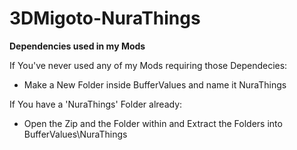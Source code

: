 # 3DMigoto-NuraThings
<b>Dependencies used in my Mods</b>

If You've never used any of my Mods requiring those Dependecies:
- Make a New Folder inside BufferValues and name it NuraThings

If You have a 'NuraThings' Folder already:
- Open the Zip and the Folder within and Extract the Folders into BufferValues\NuraThings

